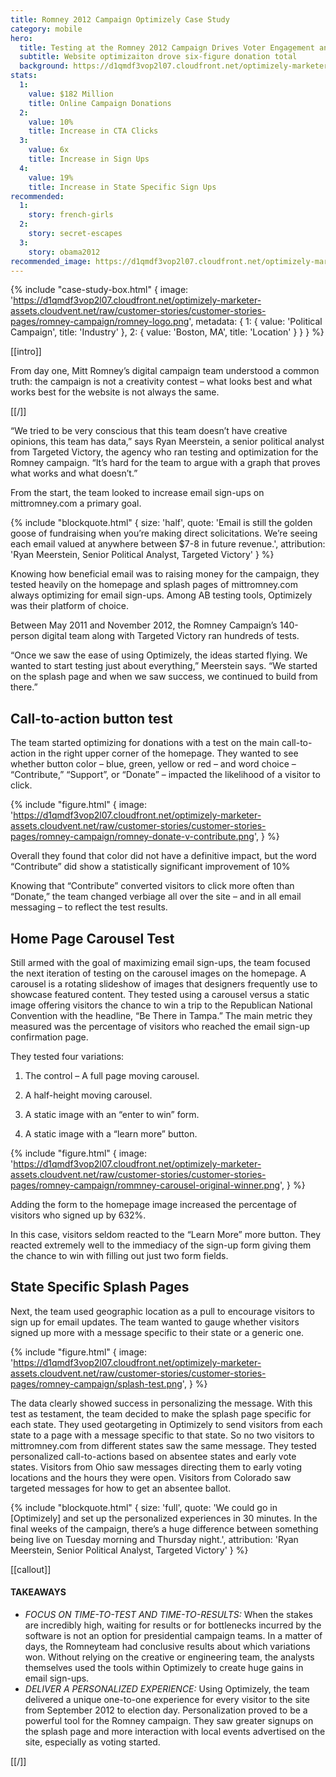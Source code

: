 ```yaml
---
title: Romney 2012 Campaign Optimizely Case Study
category: mobile
hero:
  title: Testing at the Romney 2012 Campaign Drives Voter Engagement and Online Fundraising
  subtitle: Website optimizaiton drove six-figure donation total
  background: https://d1qmdf3vop2l07.cloudfront.net/optimizely-marketer-assets.cloudvent.net/raw/customer-stories/customer-stories-pages/romney-campaign/romney-hero.jpg
stats:
  1:
    value: $182 Million
    title: Online Campaign Donations
  2:
    value: 10%
    title: Increase in CTA Clicks
  3:
    value: 6x
    title: Increase in Sign Ups
  4:
    value: 19%
    title: Increase in State Specific Sign Ups
recommended:
  1:
    story: french-girls
  2:
    story: secret-escapes
  3:
    story: obama2012
recommended_image: https://d1qmdf3vop2l07.cloudfront.net/optimizely-marketer-assets.cloudvent.net/raw/customer-stories/customer-stories-pages/romney-campaign/romney-rally-medium.jpg
---
```


{% include "case-study-box.html"
  {
    image: 'https://d1qmdf3vop2l07.cloudfront.net/optimizely-marketer-assets.cloudvent.net/raw/customer-stories/customer-stories-pages/romney-campaign/romney-logo.png',
    metadata: {
      1: {
        value: 'Political Campaign',
        title: 'Industry'
      },
      2: {
        value: 'Boston, MA',
        title: 'Location'
      }
    }
  }
%}


[[intro]]

From day one, Mitt Romney’s digital campaign team understood a common truth: the campaign is not a creativity contest – what looks best and what works best for the website is not always the same.

[[/]]

“We tried to be very conscious that this team doesn’t have creative opinions, this team has data,” says Ryan Meerstein, a senior political analyst from Targeted Victory, the agency who ran testing and optimization for the Romney campaign. “It’s hard for the team to argue with a graph that proves what works and what doesn’t.”

From the start, the team looked to increase email sign-ups on mittromney.com a primary goal.

{% include "blockquote.html"
  {
    size: 'half',
    quote: 'Email is still the golden goose of fundraising when you’re making direct solicitations. We’re seeing each email valued at anywhere between $7-8 in future revenue.',
    attribution: 'Ryan Meerstein, Senior Political Analyst, Targeted Victory'
  }
%}

Knowing how beneficial email was to raising money for the campaign, they tested heavily on the homepage and splash pages of mittromney.com always optimizing for email sign-ups. Among AB testing tools, Optimizely was their platform of choice.

Between May 2011 and November 2012, the Romney Campaign’s 140-person digital team along with Targeted Victory ran hundreds of tests.

“Once we saw the ease of using Optimizely, the ideas started flying. We wanted to start testing just about everything,” Meerstein says. “We started on the splash page and when we saw success, we continued to build from there.”

## Call-to-action button test

The team started optimizing for  donations with a test on the main call-to-action in the right upper corner of the homepage. They wanted to see whether button color – blue, green, yellow or red – and word choice – “Contribute,” “Support”, or “Donate” – impacted the likelihood of a visitor to click.

{% include "figure.html"
  {
    image: 'https://d1qmdf3vop2l07.cloudfront.net/optimizely-marketer-assets.cloudvent.net/raw/customer-stories/customer-stories-pages/romney-campaign/romney-donate-v-contribute.png',
  }
%}

Overall they found that color did not have a definitive impact, but the word “Contribute” did show a statistically significant improvement of 10%

Knowing that “Contribute” converted visitors to click more often than “Donate,” the team changed verbiage all over the site – and in all email messaging – to reflect the test results.

## Home Page Carousel Test

Still armed with the goal of maximizing email sign-ups, the team focused the next iteration of testing on the carousel images on the homepage. A carousel is a rotating slideshow of images that designers frequently use to showcase featured content. They tested using a carousel versus a static image offering visitors the chance to win a trip to the Republican National Convention with the headline, “Be There in Tampa.” The main metric they measured was the percentage of visitors who reached the email sign-up confirmation page.

They tested four variations:

1. The control – A full page moving carousel.

2. A half-height moving carousel.

3. A static image with an “enter to win” form.

4. A static image with a “learn more” button.

{% include "figure.html"
  {
    image: 'https://d1qmdf3vop2l07.cloudfront.net/optimizely-marketer-assets.cloudvent.net/raw/customer-stories/customer-stories-pages/romney-campaign/rommney-carousel-original-winner.png',
  }
%}

Adding the form to the homepage image increased the percentage of visitors who signed up by 632%.

In this case, visitors seldom reacted to the “Learn More” more button. They reacted extremely well to the immediacy of the sign-up form giving them the chance to win with filling out just two form fields.

## State Specific Splash Pages

Next, the team used geographic location as a pull to encourage visitors to sign up for email updates. The team wanted to gauge whether visitors signed up more with a message specific to their state or a generic one.

{% include "figure.html"
  {
    image: 'https://d1qmdf3vop2l07.cloudfront.net/optimizely-marketer-assets.cloudvent.net/raw/customer-stories/customer-stories-pages/romney-campaign/splash-test.png',
  }
%}

The data clearly showed success in personalizing the message. With this test as testament, the team decided to make the splash page specific for each state. They used geotargeting in Optimizely to send visitors from each state to a page with a message specific to that state. So no two visitors to mittromney.com from different states saw the same message. They tested personalized call-to-actions based on absentee states and early vote states. Visitors from Ohio saw messages directing them to early voting locations and the hours they were open.  Visitors from Colorado saw targeted messages for how to get an absentee ballot.

{% include "blockquote.html"
  {
    size: 'full',
    quote: 'We could go in [Optimizely] and set up the personalized experiences in 30 minutes. In the final weeks of the campaign, there’s a huge difference between something being live on Tuesday morning and Thursday night.',
    attribution: 'Ryan Meerstein, Senior Political Analyst, Targeted Victory'
  }
%}

[[callout]]

#### TAKEAWAYS

- *FOCUS ON TIME-TO-TEST AND TIME-TO-RESULTS:* When the stakes are incredibly high, waiting for results or for bottlenecks incurred by the software is not an option for presidential campaign teams. In a matter of days, the Romneyteam had conclusive results about which variations won. Without relying on the creative or engineering team, the analysts themselves used the tools within Optimizely to create huge gains in email sign-ups.
- *DELIVER A PERSONALIZED EXPERIENCE:* Using Optimizely, the team delivered a unique one-to-one experience for every visitor to the site from September 2012 to election day. Personalization proved to be a powerful tool for the Romney campaign. They saw greater signups on the splash page and more interaction with local events advertised on the site, especially as voting started.

[[/]]
